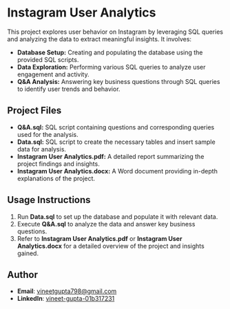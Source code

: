 # Instagram User Analytics

This project explores user behavior on Instagram by leveraging SQL queries and analyzing the data to extract meaningful insights. It involves:

- **Database Setup:** Creating and populating the database using the provided SQL scripts.
- **Data Exploration:** Performing various SQL queries to analyze user engagement and activity.
- **Q&A Analysis:** Answering key business questions through SQL queries to identify user trends and behavior.

## Project Files

- **Q&A.sql:** SQL script containing questions and corresponding queries used for the analysis.
- **Data.sql:** SQL script to create the necessary tables and insert sample data for analysis.
- **Instagram User Analytics.pdf:** A detailed report summarizing the project findings and insights.
- **Instagram User Analytics.docx:** A Word document providing in-depth explanations of the project.

## Usage Instructions

1. Run **Data.sql** to set up the database and populate it with relevant data.
2. Execute **Q&A.sql** to analyze the data and answer key business questions.
3. Refer to **Instagram User Analytics.pdf** or **Instagram User Analytics.docx** for a detailed overview of the project and insights gained.

## Author
- **Email**: vineetgupta798@gmail.com
- **LinkedIn**: [vineet-gupta-01b317231](https://www.linkedin.com/in/vineet-gupta-01b317231/)

